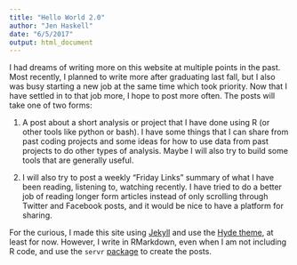 ```yaml
---
title: "Hello World 2.0"
author: "Jen Haskell"
date: "6/5/2017"
output: html_document
---
```




I had dreams of writing more on this website at multiple points in the past. Most recently, I planned to write more after graduating last fall, but I also was busy starting a new job at the same time which took priority. Now that I have settled in to that job more, I hope to post more often. The posts will take one of two forms: 

1. A post about a short analysis or project that I have done using R (or other tools like python or bash). I have some things that I can share from past coding projects and some ideas for how to use data from past projects to do other types of analysis. Maybe I will also try to build some tools that are generally useful.

2. I will also try to post a weekly “Friday Links” summary of what I have been reading, listening to, watching recently. I have tried to do a better job of reading longer form articles instead of only scrolling through Twitter and Facebook posts, and it would be nice to have a platform for sharing.

For the curious, I made this site using [Jekyll](https://jekyllrb.com/) and use the [Hyde theme](http://hyde.getpoole.com/), at least for now. However, I write in RMarkdown, even when I am not including R code, and use the `servr` [package](https://jekyll.yihui.name/2014/09/jekyll-with-knitr.html) to create the posts.


